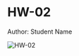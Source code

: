 # HW-02

Author: Student Name

![HW-02](https://github.com/vasart/potential-happiness/workflows/HW-02/badge.svg)